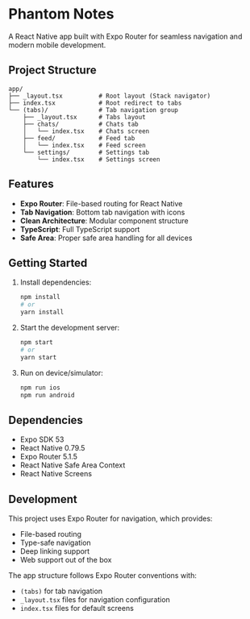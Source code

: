 # Phantom Notes

A React Native app built with Expo Router for seamless navigation and modern mobile development.

## Project Structure

```
app/
├── _layout.tsx          # Root layout (Stack navigator)
├── index.tsx            # Root redirect to tabs
└── (tabs)/              # Tab navigation group
    ├── _layout.tsx      # Tabs layout
    ├── chats/           # Chats tab
    │   └── index.tsx    # Chats screen
    ├── feed/            # Feed tab
    │   └── index.tsx    # Feed screen
    └── settings/        # Settings tab
        └── index.tsx    # Settings screen
```

## Features

- **Expo Router**: File-based routing for React Native
- **Tab Navigation**: Bottom tab navigation with icons
- **Clean Architecture**: Modular component structure
- **TypeScript**: Full TypeScript support
- **Safe Area**: Proper safe area handling for all devices

## Getting Started

1. Install dependencies:

   ```bash
   npm install
   # or
   yarn install
   ```

2. Start the development server:

   ```bash
   npm start
   # or
   yarn start
   ```

3. Run on device/simulator:
   ```bash
   npm run ios
   npm run android
   ```

## Dependencies

- Expo SDK 53
- React Native 0.79.5
- Expo Router 5.1.5
- React Native Safe Area Context
- React Native Screens

## Development

This project uses Expo Router for navigation, which provides:

- File-based routing
- Type-safe navigation
- Deep linking support
- Web support out of the box

The app structure follows Expo Router conventions with:

- `(tabs)` for tab navigation
- `_layout.tsx` files for navigation configuration
- `index.tsx` files for default screens
